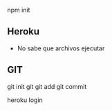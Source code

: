 npm init 

## Heroku 

- No sabe que archivos ejecutar 

## GIT

git init git
git add 
git commit 

heroku login 